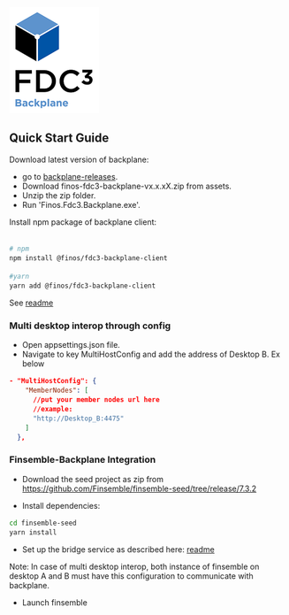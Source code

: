![backplane logo](./resources/BackplaneIcon.png)

## Quick Start Guide

Download latest version of backplane:
- go to [backplane-releases](https://github.com/finos/backplane/releases?q=finos-fdc3-backplane).
- Download finos-fdc3-backplane-vx.x.xX.zip from assets.
- Unzip the zip folder.
- Run 'Finos.Fdc3.Backplane.exe'.

Install npm package of backplane client:

```sh

# npm
npm install @finos/fdc3-backplane-client

#yarn
yarn add @finos/fdc3-backplane-client

```
See [readme](../src/Finos.Fdc3.Backplane.Client.JS/README.md)

### Multi desktop interop through config
- Open appsettings.json file.
- Navigate to key MultiHostConfig and add the address of Desktop B. Ex below

```JSON
- "MultiHostConfig": {
    "MemberNodes": [
      //put your member nodes url here
      //example: 
      "http://Desktop_B:4475"
    ]
  },
  ```

### Finsemble-Backplane Integration

- Download the seed project as zip from https://github.com/Finsemble/finsemble-seed/tree/release/7.3.2

- Install dependencies:
``` sh
cd finsemble-seed
yarn install
```
- Set up the bridge service as described here: [readme](../samples/FinsembleIntegration/README.md)

Note: In case of multi desktop interop, both instance of finsemble on desktop A and B must have this configuration to communicate with backplane.

- Launch finsemble

 




